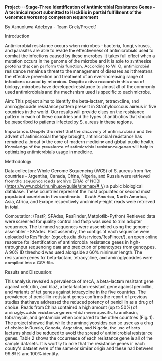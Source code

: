 **Project---Stage-Three**
**Identification of Antimicrobial Resistance Genes - A technical report submitted to HackBio in partial fulfillment of the Genomics workshop completion requirement** 

By Aanuoluwa Adekoya - Team Crick/Project1

Introduction 

Antimicrobial resistance occurs when microbes - bacteria, fungi, viruses, and parasites are able to evade the effectiveness of antimicrobials used to combat the infections caused by these microbes. It takes full effect when a mutation occurs in the genome of the microbe and it is able to synthesize proteins that can perform this function. According to WHO, antimicrobial resistance remains a threat to the management of diseases as it threatens the effective prevention and treatment of an ever-increasing range of infections caused by microbes. Despite active research in this area of biology, microbes have developed resistance to almost all of the commonly used antimicrobials and the mechanism used is specific to each microbe. 

Aim: This project aims to identify the beta-lactam, tetracycline, and aminoglycoside resistance pattern present in Staphylococcus aureus in five countries in the world. Our results will provide clues on the resistance pattern in each of these countries and the types of antibiotics that should be prescribed to patients infected by S. aureus in these regions. 

Importance: Despite the relief that the discovery of antimicrobials and the advent of antimicrobial therapy brought, antimicrobial resistance has remained a threat to the core of modern medicine and global public health. Knowledge of the prevalence of antimicrobial resistance genes will help in optimizing antimicrobials usage in medicine. 

Methodology 

Data collection: Whole Genome Sequencing (WGS) of S. aureus from five countries - Argentina, Canada, China, Nigeria, and Russia were retrieved from the sequence reads archive (SRA) of  NCBI (https://www.ncbi.nlm.nih.gov/guide/sitemap/#_V) a public biological database. These countries represent the most populated or second most populated countries in five continents - South America, North America, Asia, Africa, and Europe respectively and ninety-eight reads were retrieved in total. 

Computation: (FastP, SPAdes, ResFinder, Matplotlib-Python)
Retrieved data were screened for quality control and fastp was used to trim adapter sequences. The trimmed sequences were assembled using the genome assembler - SPAdes. Post assembly, the contigs of each sequence were uploaded to ResFinder (cge.cbs.dtu.dk/services/ResFinder/), an open online resource for identification of antimicrobial resistance genes in high-throughput sequencing data and prediction of phenotypes from genotypes. A 90% ID threshold was used alongside a 60% minimum length. The resistance genes for beta-lactam, tetracycline, and aminoglycosides were compiled into a CSV file. 

Results and Discussion: 

This analysis revealed a prevalence of mecA,  a beta-lactam resistant gene against cefoxitin, and blaZ, a beta-lactam resistant gene against penicillin, and variants of tet genes against tetracycline in the five countries. The prevalence of penicillin-resistant genes confirms the report of previous studies that have addressed the reduced potency of penicillin as a drug of choice. Reads from China contained a high amount (up to 50%) of aminoglycoside resistance genes which were specific to amikacin, tobramycin, and gentamicin when compared to the other countries (Fig. 1). The project showed that while the aminoglycosides can be used as a drug of choice in Russia, Canada, Argentina, and Nigeria, the use of beta-lactams should be reduced to avoid the spread of antimicrobial resistance genes. Table 2 shows the occurrence of each resistance gene in all of the sample datasets. It is worthy to note that the resistance genes in each coutry's dataset were of the same or similar origin and these had between 99.89% and 100% identity. 



